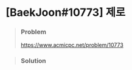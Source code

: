 # [BaekJoon#10773] 제로



> ### Problem
>
> https://www.acmicpc.net/problem/10773



> ### Solution


```java

```
